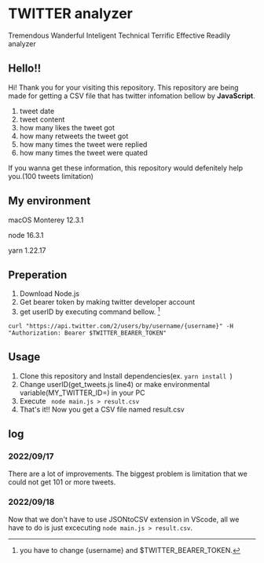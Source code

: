 # TWITTER analyzer

Tremendous Wanderful Inteligent Technical Terrific Effective Readily analyzer

## Hello!!

Hi! Thank you for your visiting this repository. This repository are being made for getting a CSV file that has twitter infomation bellow by **JavaScript**.

1. tweet date
2. tweet content
3. how many likes the tweet got
4. how many retweets the tweet got
5. how many times the tweet were replied
6. how many times the tweet were quated

If you wanna get these information, this repository would defenitely help you.(100 tweets limitation)

## My environment

macOS Monterey 12.3.1

node 16.3.1

yarn 1.22.17

## Preperation

1. Download Node.js
2. Get bearer token by making twitter developer account
3. get userID by executing command bellow. [^1]

```
curl "https://api.twitter.com/2/users/by/username/{username}" -H "Authorization: Bearer $TWITTER_BEARER_TOKEN"
```

[^1]: you have to change {username} and $TWITTER_BEARER_TOKEN.

## Usage

1. Clone this repository and Install dependencies(ex. `yarn install `)
2. Change userID(get_tweets.js line4) or make environmental variable(MY_TWITTER_ID=) in your PC
3. Execute ` node main.js > result.csv`
4. That's it!! Now you get a CSV file named result.csv

## log

### 2022/09/17

There are a lot of improvements. The biggest problem is limitation that we could not get 101 or more tweets.

### 2022/09/18

Now that we don't have to use JSONtoCSV extension in VScode, all we have to do is just excecuting `node main.js > result.csv`.
